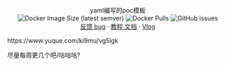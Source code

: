 <p align="center">
  yaml编写的poc模板
    <br>
    <img alt="Docker Image Size (latest semver)" src="https://img.shields.io/docker/image-size/ki9mu/yaml-poc?style=for-the-badge">
    <img alt="Docker Pulls" src="https://img.shields.io/docker/pulls/ki9mu/yaml-poc?style=for-the-badge">
    <img alt="GitHub issues" src="https://img.shields.io/github/issues-raw/ki9mu/yaml-poc?style=for-the-badge">

  <br>
  <a href="https://github.com/Baiyuetribe/kamiFaka/discussions">反馈 bug</a>
  ·
  <a href="https://kmfaka.baklib-free.com">教程 文档</a>
  ·
  <a href="https://www.bilibili.com/video/BV1Ra4y1p7QS">Vlog</a>
</p>
https://www.yuque.com/ki9mu/vg5lgk

尽量每周更几个吧/咕咕咕?
